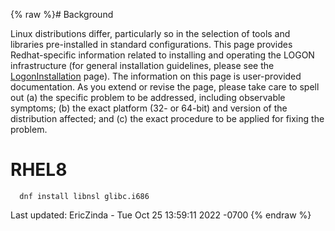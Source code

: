 {% raw %}# Background

Linux distributions differ, particularly so in the selection of tools
and libraries pre-installed in standard configurations. This page
provides Redhat-specific information related to installing and operating
the LOGON infrastructure (for general installation guidelines, please
see the [LogonInstallation](../LogonInstallation) page). The information on
this page is user-provided documentation. As you extend or revise the
page, please take care to spell out (a) the specific problem to be
addressed, including observable symptoms; (b) the exact platform (32- or
64-bit) and version of the distribution affected; and (c) the exact
procedure to be applied for fixing the problem.

# RHEL8

      dnf install libnsl glibc.i686

Last updated: EricZinda - Tue Oct 25 13:59:11 2022 -0700
{% endraw %}